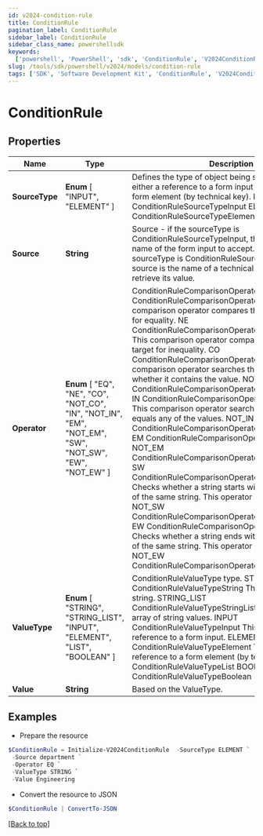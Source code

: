 ```yaml
---
id: v2024-condition-rule
title: ConditionRule
pagination_label: ConditionRule
sidebar_label: ConditionRule
sidebar_class_name: powershellsdk
keywords:
  ['powershell', 'PowerShell', 'sdk', 'ConditionRule', 'V2024ConditionRule']
slug: /tools/sdk/powershell/v2024/models/condition-rule
tags: ['SDK', 'Software Development Kit', 'ConditionRule', 'V2024ConditionRule']
---
```


# ConditionRule

## Properties

| Name | Type | Description | Notes |
| --- | --- | --- | --- |
| **SourceType** | **Enum** [ "INPUT", "ELEMENT" ] | Defines the type of object being selected. It will be either a reference to a form input (by input name) or a form element (by technical key). INPUT ConditionRuleSourceTypeInput ELEMENT ConditionRuleSourceTypeElement | [optional] |
| **Source** | **String** | Source - if the sourceType is ConditionRuleSourceTypeInput, the source type is the name of the form input to accept. However, if the sourceType is ConditionRuleSourceTypeElement, the source is the name of a technical key of an element to retrieve its value. | [optional] |
| **Operator** | **Enum** [ "EQ", "NE", "CO", "NOT_CO", "IN", "NOT_IN", "EM", "NOT_EM", "SW", "NOT_SW", "EW", "NOT_EW" ] | ConditionRuleComparisonOperatorType value. EQ ConditionRuleComparisonOperatorTypeEquals This comparison operator compares the source and target for equality. NE ConditionRuleComparisonOperatorTypeNotEquals This comparison operator compares the source and target for inequality. CO ConditionRuleComparisonOperatorTypeContains This comparison operator searches the source to see whether it contains the value. NOT_CO ConditionRuleComparisonOperatorTypeNotContains IN ConditionRuleComparisonOperatorTypeIncludes This comparison operator searches the source if it equals any of the values. NOT_IN ConditionRuleComparisonOperatorTypeNotIncludes EM ConditionRuleComparisonOperatorTypeEmpty NOT_EM ConditionRuleComparisonOperatorTypeNotEmpty SW ConditionRuleComparisonOperatorTypeStartsWith Checks whether a string starts with another substring of the same string. This operator is case-sensitive. NOT_SW ConditionRuleComparisonOperatorTypeNotStartsWith EW ConditionRuleComparisonOperatorTypeEndsWith Checks whether a string ends with another substring of the same string. This operator is case-sensitive. NOT_EW ConditionRuleComparisonOperatorTypeNotEndsWith | [optional] |
| **ValueType** | **Enum** [ "STRING", "STRING_LIST", "INPUT", "ELEMENT", "LIST", "BOOLEAN" ] | ConditionRuleValueType type. STRING ConditionRuleValueTypeString This value is a static string. STRING_LIST ConditionRuleValueTypeStringList This value is an array of string values. INPUT ConditionRuleValueTypeInput This value is a reference to a form input. ELEMENT ConditionRuleValueTypeElement This value is a reference to a form element (by technical key). LIST ConditionRuleValueTypeList BOOLEAN ConditionRuleValueTypeBoolean | [optional] |
| **Value** | **String** | Based on the ValueType. | [optional] |

## Examples

- Prepare the resource

```powershell
$ConditionRule = Initialize-V2024ConditionRule  -SourceType ELEMENT `
 -Source department `
 -Operator EQ `
 -ValueType STRING `
 -Value Engineering
```

- Convert the resource to JSON

```powershell
$ConditionRule | ConvertTo-JSON
```

[[Back to top]](#)
